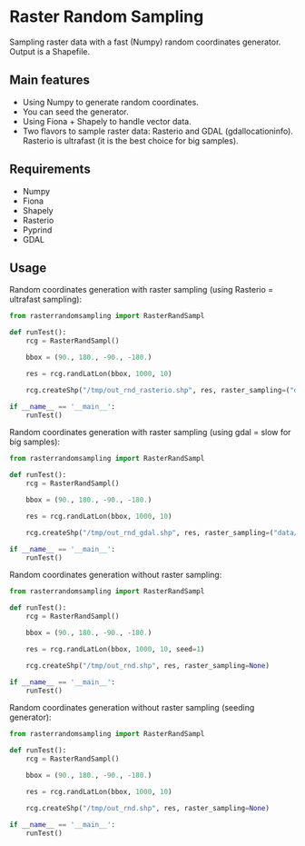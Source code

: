 # Raster Random Sampling
Sampling raster data with a fast (Numpy) random coordinates generator. Output is a Shapefile.

## Main features
- Using Numpy to generate random coordinates.
- You can seed the generator.
- Using Fiona + Shapely to handle vector data.
- Two flavors to sample raster data: Rasterio and GDAL (gdallocationinfo). Rasterio is ultrafast (it is the best choice for big samples).

## Requirements
- Numpy
- Fiona
- Shapely
- Rasterio
- Pyprind
- GDAL

## Usage
Random coordinates generation with raster sampling (using Rasterio = ultrafast sampling):
```python
from rasterrandomsampling import RasterRandSampl

def runTest():
    rcg = RasterRandSampl()

    bbox = (90., 180., -90., -180.)

    res = rcg.randLatLon(bbox, 1000, 10)

    rcg.createShp("/tmp/out_rnd_rasterio.shp", res, raster_sampling=("data/raster_test.tif", "rasterio"))

if __name__ == '__main__':
    runTest()
```

Random coordinates generation with raster sampling (using gdal = slow for big samples):
```python
from rasterrandomsampling import RasterRandSampl

def runTest():
    rcg = RasterRandSampl()

    bbox = (90., 180., -90., -180.)

    res = rcg.randLatLon(bbox, 1000, 10)

    rcg.createShp("/tmp/out_rnd_gdal.shp", res, raster_sampling=("data/raster_test.tif", "gdal"))

if __name__ == '__main__':
    runTest()
```

Random coordinates generation without raster sampling:
```python
from rasterrandomsampling import RasterRandSampl

def runTest():
    rcg = RasterRandSampl()

    bbox = (90., 180., -90., -180.)

    res = rcg.randLatLon(bbox, 1000, 10, seed=1)

    rcg.createShp("/tmp/out_rnd.shp", res, raster_sampling=None)

if __name__ == '__main__':
    runTest()
```

Random coordinates generation without raster sampling (seeding generator):
```python
from rasterrandomsampling import RasterRandSampl

def runTest():
    rcg = RasterRandSampl()

    bbox = (90., 180., -90., -180.)

    res = rcg.randLatLon(bbox, 1000, 10)

    rcg.createShp("/tmp/out_rnd.shp", res, raster_sampling=None)

if __name__ == '__main__':
    runTest()
```
